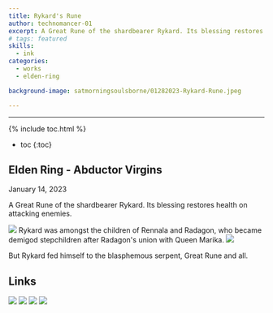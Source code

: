 ```yaml
---
title: Rykard's Rune
author: technomancer-01
excerpt: A Great Rune of the shardbearer Rykard. Its blessing restores health on attacking enemies.
# tags: featured
skills:
  - ink
categories:
  - works
  - elden-ring

background-image: satmorningsoulsborne/01282023-Rykard-Rune.jpeg

---
```

---
<script>
function myFunction(imgs) {
  var expandImg = document.getElementById("expandedImg");
  var imgText = document.getElementById("imgtext");
  expandImg.src = imgs.src;
  imgText.innerHTML = imgs.alt;
  expandImg.parentElement.style.display = "block";
}
</script>
<style>
  small{
    font-size: 10px;
  }
  /* The expanding image container */
.container {
  display: none;

  z-index: 10;
  margin-left: auto;
  margin-right: auto;

  position: fixed;
  top: 10%;
  left: 10%;
  width: 80vw;
  overflow-y: scroll;
  overflow-x: scroll;
  bottom: 3%;
}



/* Expanding image text */
#imgtext {
  position: absolute;
  bottom: 15px;
  left: 15px;
  color: white;
  font-size: 20px;
}

/* Closable button inside the expanded image */
.closebtn {
  position: absolute;
  top: 10px;
  right: 15px;
  color: white;
  font-size: 35px;
  cursor: pointer;
}
  </style>
  <link rel="stylesheet" href="https://cdnjs.cloudflare.com/ajax/libs/font-awesome/4.7.0/css/font-awesome.min.css">

{% include toc.html %}
* toc
{:toc}


## Elden Ring - Abductor Virgins

January 14, 2023

A Great Rune of the shardbearer Rykard. Its blessing restores health on attacking enemies.


 

<img class="imageDisplay" src="/images/satmorningsoulsborne/01282023-Rykard-Rune.jpeg" onclick="myFunction(this);">
 Rykard was amongst the children of Rennala and Radagon, who became demigod stepchildren after Radagon's union with Queen Marika.

<img class="imageDisplay" src="/images/satmorningsoulsborne/01282023-Rykard-Rune-full.jpeg" onclick="myFunction(this);">

But Rykard fed himself to the blasphemous serpent, Great Rune and all.



</p>

## Links
<a href="https://www.instagram.com/p/Cn93xvbPo5p/?igshid=YmMyMTA2M2Y="><img class="social-media-icons" src="/images/social-media-icons/social-media-icon-instagram.png"></a>
<a href="https://www.artstation.com/technomancer-01"><img class="social-media-icons" src="/images/social-media-icons/social-media-icon-artstation.png"></a>
<a href="https://www.redbubble.com/people/technomancer-01/shop/"><img class="social-media-icons" src="/images/social-media-icons/social-media-icon-redbubble.png"></a>
<a href="https://www.deviantart.com/technomancer-01/art/Abductor-Virgins-945152278"><img class="social-media-icons" src="/images/social-media-icons/social-media-icon-deviantart.png"></a>

